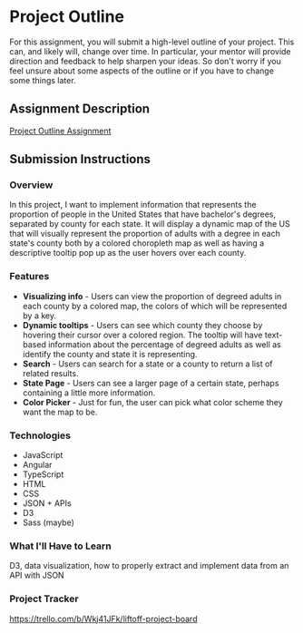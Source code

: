 # Project Outline
For this assignment, you will submit a high-level outline of your project. This can, and likely will, change over time. In particular, your mentor will provide direction and feedback to help sharpen your ideas. So don't worry if you feel unsure about some aspects of the outline or if you have to change some things later.

## Assignment Description
[Project Outline Assignment](https://education.launchcode.org/liftoff/modules/assignments/project-outline)

## Submission Instructions

### Overview
In this project, I want to implement information that represents the proportion of people in the United States that have bachelor's degrees, separated by county for each state. It will display a dynamic map of the US that will visually represent the proportion of adults with a degree in each state's county both by a colored choropleth map as well as having a descriptive tooltip pop up as the user hovers over each county.
### Features
- __Visualizing info__ - Users can view the proportion of degreed adults in each county by a colored map, the colors of which will be represented by a key.
- __Dynamic tooltips__ - Users can see which county they choose by hovering their cursor over a colored region. The tooltip will have text-based information about the percentage of degreed adults as well as identify the county and state it is representing.
- __Search__ - Users can search for a state or a county to return a list of related results.
- __State Page__ - Users can see a larger page of a certain state, perhaps containing a little more information.
- __Color Picker__ - Just for fun, the user can pick what color scheme they want the map to be.
### Technologies
- JavaScript
- Angular
- TypeScript
- HTML
- CSS
- JSON + APIs
- D3
- Sass (maybe)
### What I'll Have to Learn
D3, data visualization, how to properly extract and implement data from an API with JSON
### Project Tracker
https://trello.com/b/Wkj41JFk/liftoff-project-board
